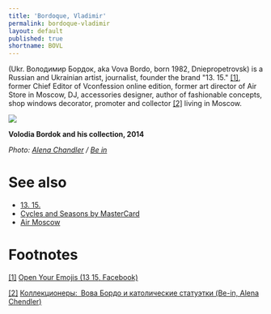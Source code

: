 ```yaml
---
title: 'Bordoque, Vladimir'
permalink: bordoque-vladimir
layout: default
published: true
shortname: BOVL
---
```

(Ukr. Володимир Бордок, aka Vova Bordo, born 1982, Dniepropetrovsk) is a Russian and Ukrainian artist, journalist, founder the brand "13. 15." <span id="a1">[\[1\]](#f1)</span>, former Chief Editor of Vconfession online edition, former art director of Air Store in Moscow, DJ, accessories designer, author of fashionable concepts, shop windows decorator, promoter and collector <span id="a2">[\[2\]](#f2)</span> living in Moscow.

![](http://www.be-in.ru/media/beingallery/uploads/2014/01/_08.jpg)

**Volodia Bordok and his collection, 2014**

*Photo: [Alena Chandler](chandler-alena) / [Be in](/source-name-page)*

# See also

+ [13. 15.](13-15)
+ [Cycles and Seasons by MasterCard](cycles-and-seasons-by-master-card)
+ [Air Moscow](air-moscow)


# Footnotes

[[1]](#a1) <span id="f1"></span> [Open Your Emojis (13 15, Facebook)](https://www.facebook.com/permalink.php?story_fbid=1116315648392344&id=197892613567990)

[[2]](#a2) <span id="f2"></span> [Коллекционеры: Вова Бордо и католические статуэтки (Be-in, Alena Chendler)](https://www.be-in.ru/review/31739-vova-bordo-i-katolicheskie-statuetki/)

